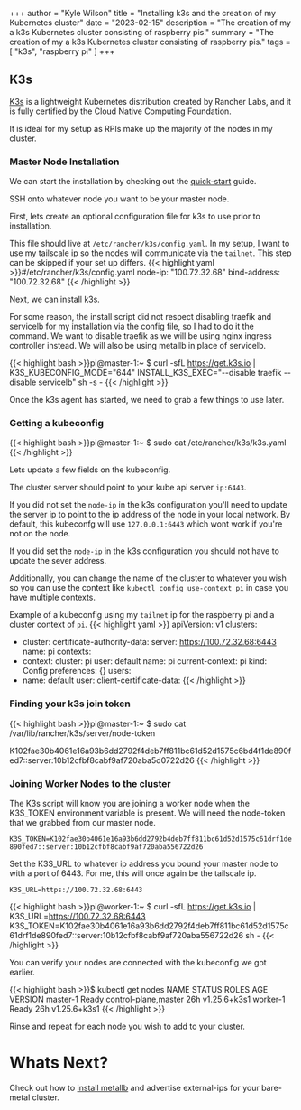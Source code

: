 +++
author = "Kyle Wilson"
title = "Installing k3s and the creation of my Kubernetes cluster"
date = "2023-02-15"
description = "The creation of my a k3s Kubernetes cluster consisting of raspberry pis."
summary = "The creation of my a k3s Kubernetes cluster consisting of raspberry pis."
tags = [
    "k3s",
    "raspberry pi"
]
+++

## K3s
[K3s](https://docs.k3s.io/) is a lightweight Kubernetes distribution created by Rancher Labs, and it is fully certified by the Cloud Native Computing Foundation.

It is ideal for my setup as RPIs make up the majority of the nodes in my cluster.


### Master Node Installation
We can start the installation by checking out the [quick-start](https://docs.k3s.io/quick-start) guide.

SSH onto whatever node you want to be your master node.

First, lets create an optional configuration file for k3s to use prior to installation. 

This file should live at `/etc/rancher/k3s/config.yaml`. In my setup, I want to use my tailscale ip so the nodes will communicate via the `tailnet`. This step can be skipped if your set up differs.
{{< highlight yaml >}}#/etc/rancher/k3s/config.yaml
node-ip: "100.72.32.68"
bind-address: "100.72.32.68"
{{< /highlight >}}

Next, we can install k3s. 

For some reason, the install script did not respect disabling traefik and servicelb for my installation via the config file, so I had to do it the command. We want to disable traefik as we will be using nginx ingress controller instead. We will also be using metallb in place of servicelb.

{{< highlight bash >}}pi@master-1:~ $ curl -sfL https://get.k3s.io | K3S_KUBECONFIG_MODE="644" INSTALL_K3S_EXEC="--disable traefik --disable servicelb" sh -s -
{{< /highlight >}}

Once the k3s agent has started, we need to grab a few things to use later.

### Getting a kubeconfig
{{< highlight bash >}}pi@master-1:~ $ sudo cat /etc/rancher/k3s/k3s.yaml {{< /highlight >}}

Lets update a few fields on the kubeconfig.

The cluster server should point to your kube api server `ip:6443`. 

If you did not set the `node-ip` in the k3s configuration you'll need to update the server ip to point to the ip address of the node in your local network. By default, this kubeconfg will use `127.0.0.1:6443` which wont work if you're not on the node.

If you did set the `node-ip` in the k3s configuration you should not have to update the sever address.

Additionally, you can change the name of the cluster to whatever you wish so you can use the context like `kubectl config use-context pi` in case you have multiple contexts.

Example of a kubeconfig using my `tailnet` ip for the raspberry pi and a cluster context of `pi`.
{{< highlight yaml >}}
apiVersion: v1
clusters:
- cluster:
    certificate-authority-data: <certificate-authority-data>
    server: https://100.72.32.68:6443
  name: pi
contexts:
- context:
    cluster: pi
    user: default
  name: pi
current-context: pi
kind: Config
preferences: {}
users:
- name: default
  user:
    client-certificate-data: <client-certificate-data>
{{< /highlight >}}

### Finding your k3s join token

{{< highlight bash >}}pi@master-1:~ $ sudo cat /var/lib/rancher/k3s/server/node-token

K102fae30b4061e16a93b6dd2792f4deb7ff811bc61d52d1575c6bd4f1de890fed7::server:10b12cfbf8cabf9af720aba5d0722d26
{{< /highlight >}}

### Joining Worker Nodes to the cluster

The K3s script will know you are joining a worker node when the K3S_TOKEN environment variable is present. We will need the node-token that we grabbed from our master node.

`K3S_TOKEN=K102fae30b4061e16a93b6dd2792b4deb7ff811bc61d52d1575c61drf1de890fed7::server:10b12cfbf8cabf9af720aba556722d26`

Set the K3S_URL to whatever ip address you bound your master node to with a port of 6443.
For me, this will once again be the tailscale ip.

`K3S_URL=https://100.72.32.68:6443`

{{< highlight bash >}}pi@worker-1:~ $  curl -sfL https://get.k3s.io | K3S_URL=https://100.72.32.68:6443 K3S_TOKEN=K102fae30b4061e16a93b6dd2792f4deb7ff811bc61d52d1575c61drf1de890fed7::server:10b12cfbf8cabf9af720aba556722d26 sh -
{{< /highlight >}}

You can verify your nodes are connected with the kubeconfig we got earlier.

{{< highlight bash >}}$ kubectl get nodes
NAME       STATUS   ROLES                  AGE     VERSION
master-1   Ready    control-plane,master   26h     v1.25.6+k3s1
worker-1   Ready    <none>                 26h     v1.25.6+k3s1
{{< /highlight >}}

Rinse and repeat for each node you wish to add to your cluster.

# Whats Next?

Check out how to [install metallb](/posts/installing-metallb-on-k3s-rpi-cluster-with-tailscale/) and advertise external-ips for your bare-metal cluster.